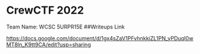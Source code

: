 CrewCTF 2022
======
  Team Name: WCSC 5URPR15E
  ##Writeups Link
  
  <https://docs.google.com/document/d/1gx4sZaV1PFvhnkkiZL1PN_yPDuqI0wMT8ln_K9tt9CA/edit?usp=sharing>
